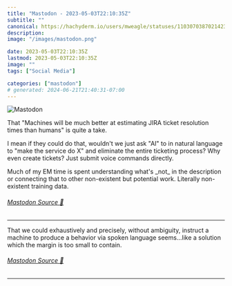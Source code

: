 ```yaml
---
title: "Mastodon - 2023-05-03T22:10:35Z"
subtitle: ""
canonical: https://hachyderm.io/users/mweagle/statuses/110307038702142314
description:
image: "/images/mastodon.png"

date: 2023-05-03T22:10:35Z
lastmod: 2023-05-03T22:10:35Z
image: ""
tags: ["Social Media"]

categories: ["mastodon"]
# generated: 2024-06-21T21:40:31-07:00
---
```

![Mastodon](/images/mastodon.png)

<p>That &quot;Machines will be much better at estimating JIRA ticket resolution times than humans&quot; is quite a take. </p><p>I mean if they could do that, wouldn&#39;t we just ask &quot;AI&quot; to  in natural language to &quot;make the service do X&quot; and eliminate the entire ticketing process? Why even create tickets? Just submit voice commands directly.</p><p>Much of my EM time is spent understanding what&#39;s _not_ in the description or connecting that to other non-existent but potential work. Literally non-existent training data.</p>


###### [Mastodon Source 🐘](https://hachyderm.io/@mweagle/110307038702142314)

___

<p>That we could exhaustively and precisely, without ambiguity, instruct a machine to produce a behavior via spoken language seems...like a solution which the margin is too small to contain.</p>


###### [Mastodon Source 🐘](https://hachyderm.io/@mweagle/110307059132481796)

___
